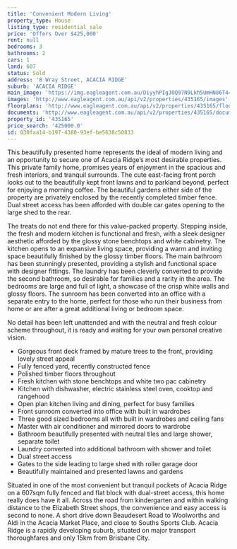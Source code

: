 ```yaml
---
title: 'Convenient Modern Living'
property_type: House
listing_type: residential_sale
price: 'Offers Over $425,000'
rent: null
bedrooms: 3
bathrooms: 2
cars: 1
land: 607
status: Sold
address: '8 Wray Street, ACACIA RIDGE'
suburb: 'ACACIA RIDGE'
main_image: 'https://img.eagleagent.com.au/DiyyhPIgJOQ97N9Lkh5UmHN86T4=/1280x854/smart/https://s3-us-west-2.amazonaws.com/eagleagent-orig/images/6821218/125498106-image-M.jpg'
images: 'http://www.eagleagent.com.au/api/v2/properties/435165/images'
floorplans: 'http://www.eagleagent.com.au/api/v2/properties/435165/floorplans'
documents: 'http://www.eagleagent.com.au/api/v2/properties/435165/documents'
property_id: '435165'
price_search: '425000.0'
id: 030faa14-b197-4380-93ef-be5638c50833
---
```

This beautifully presented home represents the ideal of modern living and an opportunity to secure one of Acacia Ridge’s most desirable properties. This private family home, promises years of enjoyment in the spacious and fresh interiors, and tranquil surrounds. The cute east-facing front porch looks out to the beautifully kept front lawns and to parkland beyond, perfect for enjoying a morning coffee. The beautiful gardens either side of the property are privately enclosed by the recently completed timber fence. Dual street access has been afforded with double car gates opening to the large shed to the rear.

The treats do not end there for this value-packed property. Stepping inside, the fresh and modern kitchen is functional and fresh, with a sleek designer aesthetic afforded by the glossy stone benchtops and white cabinetry. The kitchen opens to an expansive living space, providing a warm and inviting space beautifully finished by the glossy timber floors. The main bathroom has been stunningly presented, providing a stylish and functional space with designer fittings. The laundry has been cleverly converted to provide the second bathroom, so desirable for families and a rarity in the area. The bedrooms are large and full of light, a showcase of the crisp white walls and glossy floors. The sunroom has been converted into an office with a separate entry to the home, perfect for those who run their business from home or are after a great additional living or bedroom space.

No detail has been left unattended and with the neutral and fresh colour scheme throughout, it is ready and waiting for your own personal creative vision.

*  Gorgeous front deck framed by mature trees to the front, providing lovely street appeal
*  Fully fenced yard, recently constructed fence
*  Polished timber floors throughout
*  Fresh kitchen with stone benchtops and white two pac cabinetry
*  Kitchen with dishwasher, electric stainless steel oven, cooktop and rangehood
*  Open plan kitchen living and dining, perfect for busy families
*  Front sunroom converted into office with built in wardrobes
*  Three good sized bedrooms all with built in wardrobes and ceiling fans
*  Master with air conditioner and mirrored doors to wardrobe
*  Bathroom beautifully presented with neutral tiles and large shower, separate toilet
*  Laundry converted into additional bathroom with shower and toilet
*  Dual street access
*  Gates to the side leading to large shed with roller garage door
*  Beautifully maintained and presented lawns and gardens

Situated in one of the most convenient but tranquil pockets of Acacia Ridge on a 607sqm fully fenced and flat block with dual-street access, this home really does have it all. Across the road from kindergarten and within walking distance to the Elizabeth Street shops, the convenience and easy access is second to none. A short drive down Beaudesert Road to Woolworths and Aldi in the Acacia Market Place, and close to Souths Sports Club. Acacia Ridge is a rapidly developing suburb, situated on major transport thoroughfares and only 15km from Brisbane City.